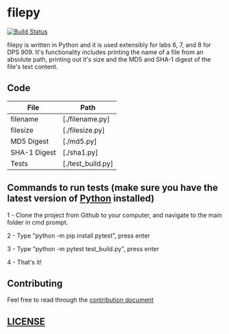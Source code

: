 # filepy
[![Build Status](https://travis-ci.org/jmrodriguesgoncalves/filepy.svg?branch=master)](https://travis-ci.org/jmrodriguesgoncalves/filepy)

filepy is written in Python and it is used extensibly for labs 6, 7, and 8 for DPS 909. It's functionality includes printing the name of a file from an absolute path, printing out it's size and the MD5 and SHA-1 digest of the file's text content.


## Code

| File | Path |
| ------ | ------ |
| filename  | [./filename.py] |
| filesize  | [./filesize.py] |
| MD5 Digest  | [./md5.py] |
| SHA-1 Digest  | [./sha1.py] |
| Tests | [./test_build.py]  |


## Commands to run tests (make sure you have the latest version of [Python](https://www.python.org/) installed)

1 - Clone the project from Github to your computer, and navigate to the main folder in cmd prompt.

2 - Type "python -m pip install pytest", press enter

3 - Type "python -m pytest test_build.py", press enter

4 - That's it!


## Contributing

Feel free to read through the [contribution document](./CONTRIBUTE.md)

## [LICENSE](./LICENSE.md)
